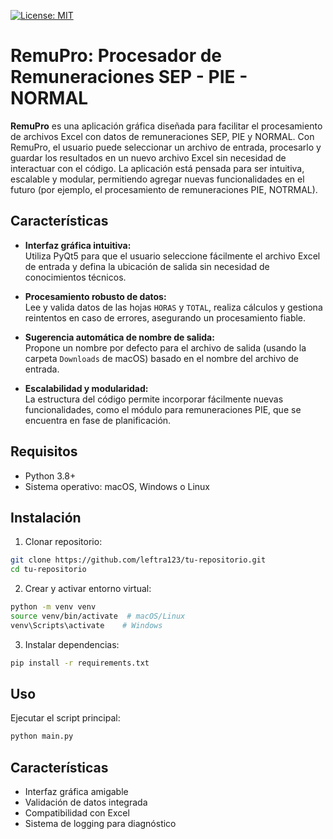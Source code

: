[![License: MIT](https://img.shields.io/badge/License-MIT-yellow.svg)](https://opensource.org/licenses/MIT)

# RemuPro: Procesador de Remuneraciones  SEP - PIE - NORMAL

**RemuPro** es una aplicación gráfica diseñada para facilitar el procesamiento de archivos Excel con datos de remuneraciones SEP, PIE y NORMAL. Con RemuPro, el usuario puede seleccionar un archivo de entrada, procesarlo y guardar los resultados en un nuevo archivo Excel sin necesidad de interactuar con el código. La aplicación está pensada para ser intuitiva, escalable y modular, permitiendo agregar nuevas funcionalidades en el futuro (por ejemplo, el procesamiento de remuneraciones PIE, NOTRMAL).

## Características

- **Interfaz gráfica intuitiva:**  
  Utiliza PyQt5 para que el usuario seleccione fácilmente el archivo Excel de entrada y defina la ubicación de salida sin necesidad de conocimientos técnicos.

- **Procesamiento robusto de datos:**  
  Lee y valida datos de las hojas `HORAS` y `TOTAL`, realiza cálculos y gestiona reintentos en caso de errores, asegurando un procesamiento fiable.

- **Sugerencia automática de nombre de salida:**  
  Propone un nombre por defecto para el archivo de salida (usando la carpeta `Downloads` de macOS) basado en el nombre del archivo de entrada.

- **Escalabilidad y modularidad:**  
  La estructura del código permite incorporar fácilmente nuevas funcionalidades, como el módulo para remuneraciones PIE, que se encuentra en fase de planificación.


## Requisitos
- Python 3.8+
- Sistema operativo: macOS, Windows o Linux

## Instalación

1. Clonar repositorio:
```bash
git clone https://github.com/leftra123/tu-repositorio.git
cd tu-repositorio
```

2. Crear y activar entorno virtual:
```bash
python -m venv venv
source venv/bin/activate  # macOS/Linux
venv\Scripts\activate    # Windows
```

3. Instalar dependencias:
```bash
pip install -r requirements.txt
```

## Uso
Ejecutar el script principal:
```bash
python main.py
```

## Características
- Interfaz gráfica amigable
- Validación de datos integrada
- Compatibilidad con Excel
- Sistema de logging para diagnóstico